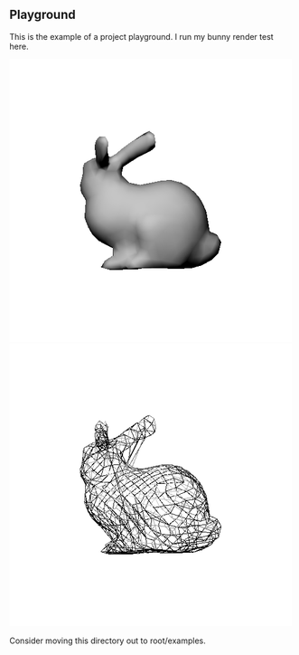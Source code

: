 ## Playground

This is the example of a project playground. I run my bunny render test here.

![](./img/bunny_vert.png)
![](./img/bunny_wire.png)

Consider moving this directory out to root/examples.
